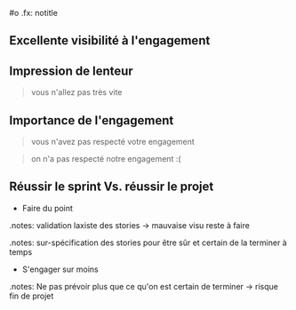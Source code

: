 #o
.fx: notitle

## Excellente visibilité à l'engagement



## Impression de lenteur

> vous n'allez pas très vite


## Importance de l'engagement

> vous n'avez pas respecté votre engagement

> on n'a pas respecté notre engagement :(

## Réussir le sprint Vs. réussir le projet

* Faire du point

.notes: validation laxiste des stories -> mauvaise visu reste à faire

.notes: sur-spécification des stories pour être sûr et certain de la terminer à temps

* S'engager sur moins

.notes: Ne pas prévoir plus que ce qu'on est certain de terminer -> risque fin de projet


